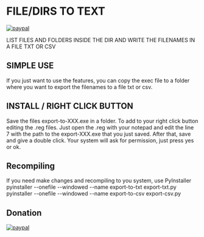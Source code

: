 # FILE/DIRS TO TEXT
[![paypal](https://www.paypalobjects.com/en_US/i/btn/btn_donateCC_LG.gif)](https://www.paypal.com/cgi-bin/webscr?cmd=_s-xclick&hosted_button_id=SRWLKCPSZGQTJ)

LIST FILES AND FOLDERS INSIDE THE DIR AND WRITE THE FILENAMES IN A FILE TXT OR CSV 

## SIMPLE USE
If you just want to use the features, you can copy the exec file to a folder where you want to export the filenames to a file txt or csv.

## INSTALL / RIGHT CLICK BUTTON
Save the files export-to-XXX.exe in a folder.
To add to your right click button editing the .reg files. 
Just open the .reg with your notepad and edit the line 7 with the path to the export-XXX.exe that you just saved.
After that, save and give a double click. Your system will ask for permission, just press yes or ok.

## Recompiling
If you need make changes and recompiling to you system, use PyInstaller
pyinstaller --onefile --windowed --name export-to-txt export-txt.py
pyinstaller --onefile --windowed --name export-to-csv export-csv.py

## Donation
[![paypal](https://www.paypalobjects.com/en_US/i/btn/btn_donateCC_LG.gif)](https://www.paypal.com/cgi-bin/webscr?cmd=_s-xclick&hosted_button_id=SRWLKCPSZGQTJ)
